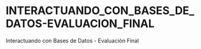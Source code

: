 # INTERACTUANDO_CON_BASES_DE_DATOS-EVALUACION_FINAL
 Interactuando con Bases de Datos - Evaluación Final 
